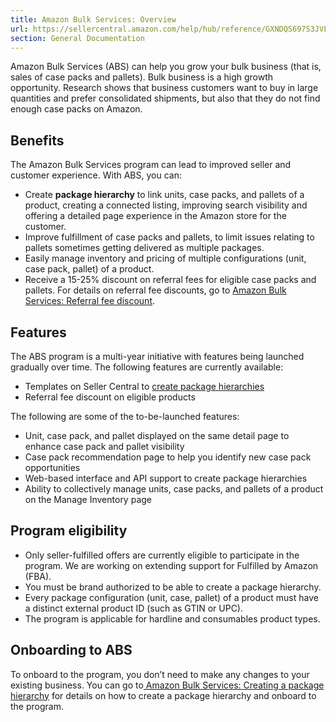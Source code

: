 ```yaml
---
title: Amazon Bulk Services: Overview
url: https://sellercentral.amazon.com/help/hub/reference/GXNDQS697S3JVFK6
section: General Documentation
---
```


Amazon Bulk Services (ABS) can help you grow your bulk business (that is,
sales of case packs and pallets). Bulk business is a high growth opportunity.
Research shows that business customers want to buy in large quantities and
prefer consolidated shipments, but also that they do not find enough case
packs on Amazon.

## Benefits

The Amazon Bulk Services program can lead to improved seller and customer
experience. With ABS, you can:

  * Create **package hierarchy** to link units, case packs, and pallets of a product, creating a connected listing, improving search visibility and offering a detailed page experience in the Amazon store for the customer.
  * Improve fulfillment of case packs and pallets, to limit issues relating to pallets sometimes getting delivered as multiple packages. 
  * Easily manage inventory and pricing of multiple configurations (unit, case pack, pallet) of a product.
  * Receive a 15-25% discount on referral fees for eligible case packs and pallets. For details on referral fee discounts, go to [Amazon Bulk Services: Referral fee discount](https://sellercentral.amazon.com/help/hub/reference/GZUL88U2RJ3LJ9JK).

## Features

The ABS program is a multi-year initiative with features being launched
gradually over time. The following features are currently available:

  * Templates on Seller Central to [create package hierarchies](/gp/help/GQ4S7SV9K4GXH3WX)
  * Referral fee discount on eligible products

The following are some of the to-be-launched features:

  * Unit, case pack, and pallet displayed on the same detail page to enhance case pack and pallet visibility
  * Case pack recommendation page to help you identify new case pack opportunities
  * Web-based interface and API support to create package hierarchies
  * Ability to collectively manage units, case packs, and pallets of a product on the Manage Inventory page

## Program eligibility

  * Only seller-fulfilled offers are currently eligible to participate in the program. We are working on extending support for Fulfilled by Amazon (FBA).
  * You must be brand authorized to be able to create a package hierarchy.
  * Every package configuration (unit, case, pallet) of a product must have a distinct external product ID (such as GTIN or UPC).
  * The program is applicable for hardline and consumables product types.

## Onboarding to ABS

To onboard to the program, you don’t need to make any changes to your existing
business. You can go to[ Amazon Bulk Services: Creating a package
hierarchy](/gp/help/GQ4S7SV9K4GXH3WX) for details on how to create a package
hierarchy and onboard to the program.

